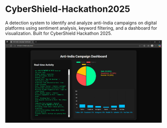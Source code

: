 # CyberShield-Hackathon2025
A detection system to identify and analyze anti-India campaigns on digital platforms using sentiment analysis, keyword filtering, and a dashboard for visualization. Built for CyberShield Hackathon 2025.



![Website Screenshot](WebSS/WebSS.png)
